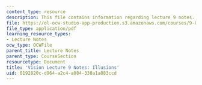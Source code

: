 ```yaml
---
content_type: resource
description: This file contains information regarding lecture 9 notes.
file: https://ol-ocw-studio-app-production.s3.amazonaws.com/courses/9-04-sensory-systems-fall-2013/0192820cd964a2c4a084338a1a883ccd_MIT9_04F13_Vis9.pdf
file_type: application/pdf
learning_resource_types:
- Lecture Notes
ocw_type: OCWFile
parent_title: Lecture Notes
parent_type: CourseSection
resourcetype: Document
title: 'Vision Lecture 9 Notes: Illusions'
uid: 0192820c-d964-a2c4-a084-338a1a883ccd
---
```

